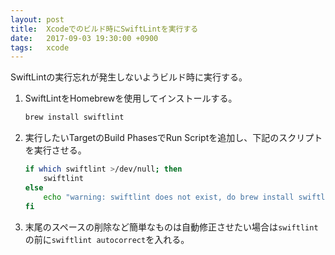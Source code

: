 ```yaml
---
layout: post
title:  Xcodeでのビルド時にSwiftLintを実行する
date:   2017-09-03 19:30:00 +0900
tags:   xcode
---
```


SwiftLintの実行忘れが発生しないようビルド時に実行する。

1.  SwiftLintをHomebrewを使用してインストールする。

    ```sh
    brew install swiftlint
    ```

2.  実行したいTargetのBuild PhasesでRun Scriptを追加し、下記のスクリプトを実行させる。

    ```sh
    if which swiftlint >/dev/null; then
        swiftlint
    else
        echo "warning: swiftlint does not exist, do brew install swiftlint"
    fi
    ```

3.  末尾のスペースの削除など簡単なものは自動修正させたい場合は`swiftlint`の前に`swiftlint autocorrect`を入れる。
